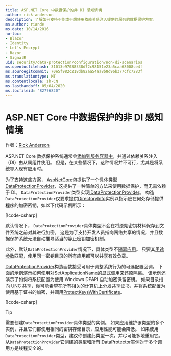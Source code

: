 ```yaml
---
title: ASP.NET Core 中数据保护的非 DI 感知情境
author: rick-anderson
description: 了解如何支持不能或不想使用依赖关系注入提供的服务的数据保护方案。
ms.author: riande
ms.date: 10/14/2016
no-loc:
- Blazor
- Identity
- Let's Encrypt
- Razor
- SignalR
uid: security/data-protection/configuration/non-di-scenarios
ms.openlocfilehash: 31013e97038338d72c98151e23a5caa68008ce4f
ms.sourcegitcommit: 70e5f982c218db82aa54aa8b8d96b377cfc7283f
ms.translationtype: MT
ms.contentlocale: zh-CN
ms.lasthandoff: 05/04/2020
ms.locfileid: "82776820"
---
```

# <a name="non-di-aware-scenarios-for-data-protection-in-aspnet-core"></a>ASP.NET Core 中数据保护的非 DI 感知情境

作者：[Rick Anderson](https://twitter.com/RickAndMSFT)

ASP.NET Core 数据保护系统通常会[添加到服务容器中](xref:security/data-protection/consumer-apis/overview)，并通过依赖关系注入（DI）由从属组件使用。 但是，在某些情况下，这种情况并不可行，尤其是将系统导入现有应用时。

为了支持这些方案， [AspNetCore](https://www.nuget.org/packages/Microsoft.AspNetCore.DataProtection.Extensions/)包提供了一个具体类型[DataProtectionProvider](/dotnet/api/Microsoft.AspNetCore.DataProtection.DataProtectionProvider)，这提供了一种简单的方法来使用数据保护，而无需依赖于 DI。 `DataProtectionProvider`类型实现[IDataProtectionProvider](/dotnet/api/microsoft.aspnetcore.dataprotection.idataprotectionprovider)。 构造`DataProtectionProvider`仅要求提供[DirectoryInfo](/dotnet/api/system.io.directoryinfo)实例以指示应在何处存储提供程序的加密密钥，如以下代码示例所示：

[!code-csharp[](non-di-scenarios/_static/nodisample1.cs)]

默认情况下， `DataProtectionProvider`具体类型不会在将原始密钥材料保存到文件系统之前对其进行加密。 这是为了支持开发人员指向网络共享的情况，并且数据保护系统无法自动推导适当的静止密钥加密机制。

此外，默认`DataProtectionProvider`情况下，具体类型不[隔离应用](xref:security/data-protection/configuration/overview#per-application-isolation)。 只要其[用途参数](xref:security/data-protection/consumer-apis/purpose-strings)匹配，使用同一密钥目录的所有应用都可以共享有效负载。

[DataProtectionProvider](/dotnet/api/microsoft.aspnetcore.dataprotection.dataprotectionprovider)构造函数接受可用于调整系统行为的可选配置回调。 下面的示例演示如何使用对[SetApplicationName](/dotnet/api/microsoft.aspnetcore.dataprotection.dataprotectionbuilderextensions.setapplicationname)的显式调用来还原隔离。 该示例还演示了如何将系统配置为使用 Windows DPAPI 自动加密保留密钥。 如果目录指向 UNC 共享，你可能希望在所有相关的计算机上分发共享证书，并将系统配置为使用基于证书的加密，并调用[ProtectKeysWithCertificate](/dotnet/api/microsoft.aspnetcore.dataprotection.dataprotectionbuilderextensions.protectkeyswithcertificate)。

[!code-csharp[](non-di-scenarios/_static/nodisample2.cs)]

> [!TIP]
> 需要创建`DataProtectionProvider`具体类型的实例。 如果应用维护该类型的多个实例，并且它们都使用相同的密钥存储目录，应用性能可能会降低。 如果使用`DataProtectionProvider`类型，建议你创建此类型一次，并尽可能多地重用它。 从`DataProtectionProvider`它创建的类型和所有[IDataProtector](/dotnet/api/microsoft.aspnetcore.dataprotection.idataprotector)实例对于多个调用方是线程安全的。
